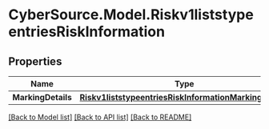 # CyberSource.Model.Riskv1liststypeentriesRiskInformation
## Properties

Name | Type | Description | Notes
------------ | ------------- | ------------- | -------------
**MarkingDetails** | [**Riskv1liststypeentriesRiskInformationMarkingDetails**](Riskv1liststypeentriesRiskInformationMarkingDetails.md) |  | [optional] 

[[Back to Model list]](../README.md#documentation-for-models) [[Back to API list]](../README.md#documentation-for-api-endpoints) [[Back to README]](../README.md)

